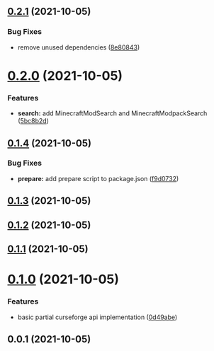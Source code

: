 ## [0.2.1](https://github.com/guillaumearm/curseforge/compare/v0.2.0...v0.2.1) (2021-10-05)


### Bug Fixes

* remove unused dependencies ([8e80843](https://github.com/guillaumearm/curseforge/commit/8e808433773122a25b65380c5c7c33f7ecc7d440))



# [0.2.0](https://github.com/guillaumearm/curseforge/compare/v0.1.4...v0.2.0) (2021-10-05)


### Features

* **search:** add MinecraftModSearch and MinecraftModpackSearch ([5bc8b2d](https://github.com/guillaumearm/curseforge/commit/5bc8b2d712859078332a6fbe3b3ebeb935106a9c))



## [0.1.4](https://github.com/guillaumearm/curseforge/compare/v0.1.3...v0.1.4) (2021-10-05)


### Bug Fixes

* **prepare:** add prepare script to package.json ([f9d0732](https://github.com/guillaumearm/curseforge/commit/f9d07327a63bc107b237412c604abd87cb55f856))



## [0.1.3](https://github.com/guillaumearm/curseforge/compare/v0.1.2...v0.1.3) (2021-10-05)



## [0.1.2](https://github.com/guillaumearm/curseforge/compare/v0.1.1...v0.1.2) (2021-10-05)



## [0.1.1](https://github.com/guillaumearm/curseforge/compare/v0.1.0...v0.1.1) (2021-10-05)



# [0.1.0](https://github.com/guillaumearm/curseforge/compare/v0.0.1...v0.1.0) (2021-10-05)


### Features

* basic partial curseforge api implementation ([0d49abe](https://github.com/guillaumearm/curseforge/commit/0d49abe516215d4fea3ceef461918e6129d3d1d2))



## 0.0.1 (2021-10-05)




